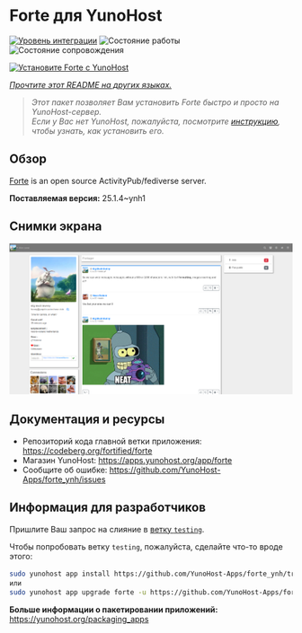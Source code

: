 <!--
Важно: этот README был автоматически сгенерирован <https://github.com/YunoHost/apps/tree/master/tools/readme_generator>
Он НЕ ДОЛЖЕН редактироваться вручную.
-->

# Forte для YunoHost

[![Уровень интеграции](https://apps.yunohost.org/badge/integration/forte)](https://ci-apps.yunohost.org/ci/apps/forte/)
![Состояние работы](https://apps.yunohost.org/badge/state/forte)
![Состояние сопровождения](https://apps.yunohost.org/badge/maintained/forte)

[![Установите Forte с YunoHost](https://install-app.yunohost.org/install-with-yunohost.svg)](https://install-app.yunohost.org/?app=forte)

*[Прочтите этот README на других языках.](./ALL_README.md)*

> *Этот пакет позволяет Вам установить Forte быстро и просто на YunoHost-сервер.*  
> *Если у Вас нет YunoHost, пожалуйста, посмотрите [инструкцию](https://yunohost.org/install), чтобы узнать, как установить его.*

## Обзор

[Forte](https://codeberg.org/fortified/forte/) is an open source ActivityPub/fediverse server.


**Поставляемая версия:** 25.1.4~ynh1

## Снимки экрана

![Снимок экрана Forte](./doc/screenshots/example.png)

## Документация и ресурсы

- Репозиторий кода главной ветки приложения: <https://codeberg.org/fortified/forte>
- Магазин YunoHost: <https://apps.yunohost.org/app/forte>
- Сообщите об ошибке: <https://github.com/YunoHost-Apps/forte_ynh/issues>

## Информация для разработчиков

Пришлите Ваш запрос на слияние в [ветку `testing`](https://github.com/YunoHost-Apps/forte_ynh/tree/testing).

Чтобы попробовать ветку `testing`, пожалуйста, сделайте что-то вроде этого:

```bash
sudo yunohost app install https://github.com/YunoHost-Apps/forte_ynh/tree/testing --debug
или
sudo yunohost app upgrade forte -u https://github.com/YunoHost-Apps/forte_ynh/tree/testing --debug
```

**Больше информации о пакетировании приложений:** <https://yunohost.org/packaging_apps>
